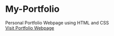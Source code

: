 # My-Portfolio
Personal Portfolio Webpage using HTML and CSS <br>
<a href="https://akila-prabath.github.io/My-Portfolio/index.html" target="_blank">Visit Portfolio Webpage</a>
